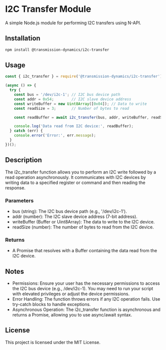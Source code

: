 # I2C Transfer Module

A simple Node.js module for performing I2C transfers using N-API.

## Installation

```bash
npm install @transmission-dynamics/i2c-transfer
```

## Usage

```js
const { i2c_transfer } = require('@transmission-dynamics/i2c-transfer');

(async () => {
  try {
    const bus = '/dev/i2c-1'; // I2C bus device path
    const addr = 0x54;        // I2C slave device address
    const writeBuffer = new Uint8Array([0x04]); // Data to write
    const readSize = 3;       // Number of bytes to read

    const readBuffer = await i2c_transfer(bus, addr, writeBuffer, readSize);

    console.log('Data read from I2C device:', readBuffer);
  } catch (err) {
    console.error('Error:', err.message);
  }
})();
```

## Description

The i2c_transfer function allows you to perform an I2C write followed by a read operation asynchronously. It communicates with I2C devices by writing data to a specified register or command and then reading the response.

### Parameters

- bus (string): The I2C bus device path (e.g., '/dev/i2c-1').
- addr (number): The I2C slave device address (7-bit address).
- writeBuffer (Buffer or Uint8Array): The data to write to the I2C device.
- readSize (number): The number of bytes to read from the I2C device.

### Returns

- A Promise that resolves with a Buffer containing the data read from the I2C device.

## Notes

- Permissions: Ensure your user has the necessary permissions to access the I2C bus device (e.g., /dev/i2c-1). You may need to run your script with elevated privileges or adjust the device permissions.
- Error Handling: The function throws errors if any I2C operation fails. Use try-catch blocks to handle exceptions.
- Asynchronous Operation: The i2c_transfer function is asynchronous and returns a Promise, allowing you to use async/await syntax.

## License

This project is licensed under the MIT License.